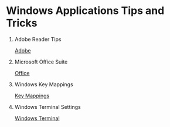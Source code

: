 # Windows Applications Tips and Tricks

1. Adobe Reader Tips

   [Adobe](Adobe.md)

2. Microsoft Office Suite

   [Office](OfficeSuite.md)

3. Windows Key Mappings

   [Key Mappings](WindowsKeyRemap.md)

4. Windows Terminal Settings

   [Windows Terminal](WindowsTerminal.md)